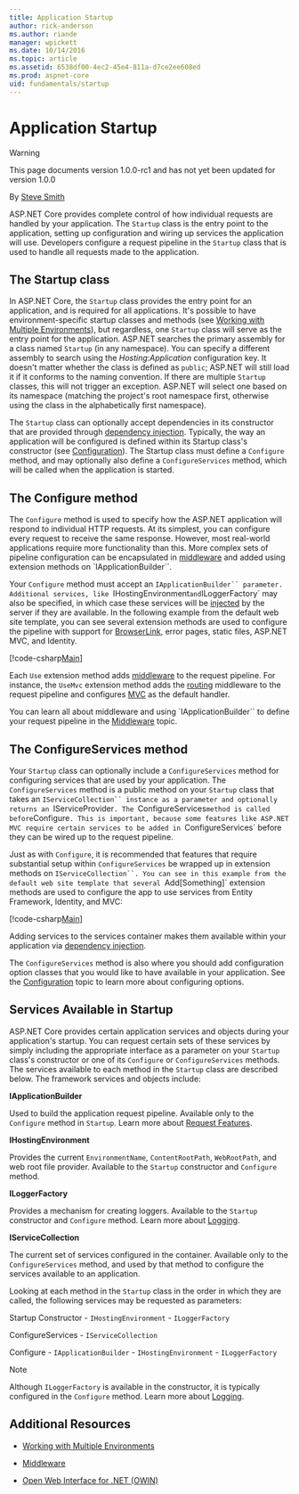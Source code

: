 ```yaml
---
title: Application Startup
author: rick-anderson
ms.author: riande
manager: wpickett
ms.date: 10/14/2016
ms.topic: article
ms.assetid: 6538df00-4ec2-45e4-811a-d7ce2ee608ed
ms.prod: aspnet-core
uid: fundamentals/startup
---
```

# Application Startup

>[!WARNING]
> This page documents version 1.0.0-rc1 and has not yet been updated for version 1.0.0

<a name=application-startup></a>

By [Steve Smith](http://ardalis.com)

ASP.NET Core provides complete control of how individual requests are handled by your application. The `Startup` class is the entry point to the application, setting up configuration and wiring up services the application will use. Developers configure a request pipeline in the `Startup` class that is used to handle all requests made to the application.

## The Startup class

In ASP.NET Core, the `Startup` class provides the entry point for an application, and is required for all applications. It's possible to have environment-specific startup classes and methods (see [Working with Multiple Environments](environments.md)), but regardless, one `Startup` class will serve as the entry point for the application. ASP.NET searches the primary assembly for a class named `Startup` (in any namespace). You can specify a different assembly to search using the *Hosting:Application* configuration key. It doesn't matter whether the class is defined as `public`; ASP.NET will still load it if it conforms to the naming convention. If there are multiple `Startup` classes, this will not trigger an exception. ASP.NET will select one based on its namespace (matching the project's root namespace first, otherwise using the class in the alphabetically first namespace).

The `Startup` class can optionally accept dependencies in its constructor that are provided through [dependency injection](dependency-injection.md).  Typically, the way an application will be configured is defined within its Startup class's constructor (see [Configuration](configuration.md)). The Startup class must define a `Configure` method, and may optionally also define a `ConfigureServices` method, which will be called when the application is started.

## The Configure method

The `Configure` method is used to specify how the ASP.NET application will respond to individual HTTP requests. At its simplest, you can configure every request to receive the same response. However, most real-world applications require more functionality than this. More complex sets of pipeline configuration can be encapsulated in [middleware](middleware.md) and added using extension methods on `IApplicationBuilder``.

Your `Configure` method must accept an `IApplicationBuilder`` parameter. Additional services, like `IHostingEnvironment` and `ILoggerFactory` may also be specified, in which case these services will be [injected](dependency-injection.md) by the server if they are available. In the following example from the default web site template, you can see several extension methods are used to configure the pipeline with support for [BrowserLink](http://www.asp.net/visual-studio/overview/2013/using-browser-link), error pages, static files, ASP.NET MVC, and Identity.

[!code-csharp[Main](../common/samples/WebApplication1/Startup.cs?highlight=8,9,10,14,17,19,23&start=58&end=86)]

Each `Use` extension method adds [middleware](middleware.md) to the request pipeline. For instance, the `UseMvc` extension method adds the [routing](routing.md) middleware to the request pipeline and configures [MVC](../mvc/index.md) as the default handler.

You can learn all about middleware and using `IApplicationBuilder`` to define your request pipeline in the [Middleware](middleware.md) topic.

## The ConfigureServices method

Your `Startup` class can optionally include a `ConfigureServices` method for configuring services that are used by your application. The `ConfigureServices` method is a public method on your `Startup` class that takes an `IServiceCollection`` instance as a parameter and optionally returns an `IServiceProvider`. The `ConfigureServices` method is called before `Configure`. This is important, because some features like ASP.NET MVC require certain services to be added in `ConfigureServices` before they can be wired up to the request pipeline.

Just as with `Configure`, it is recommended that features that require substantial setup within `ConfigureServices` be wrapped up in extension methods on `IServiceCollection``. You can see in this example from the default web site template that several `Add[Something]` extension methods are used to configure the app to use services from Entity Framework, Identity, and MVC:

[!code-csharp[Main](../common/samples/WebApplication1/Startup.cs?highlight=4,7,11&start=40&end=55)]

Adding services to the services container makes them available within your application via [dependency injection](dependency-injection.md).

The `ConfigureServices` method is also where you should add configuration option classes that you would like to have available in your application. See the [Configuration](configuration.md) topic to learn more about configuring options.

## Services Available in Startup

ASP.NET Core provides certain application services and objects during your application's startup. You can request certain sets of these services by simply including the appropriate interface as a parameter on your `Startup` class's constructor or one of its `Configure` or `ConfigureServices` methods. The services available to each method in the `Startup` class are described below. The framework services and objects include:

**IApplicationBuilder**

   Used to build the application request pipeline. Available only to the `Configure` method in `Startup`. Learn more about [Request Features](request-features.md).

**IHostingEnvironment**

   Provides the current `EnvironmentName`, `ContentRootPath`, `WebRootPath`, and web root file provider. Available to the `Startup` constructor and `Configure` method.

**ILoggerFactory**

   Provides a mechanism for creating loggers. Available to the `Startup` constructor and `Configure` method. Learn more about [Logging](logging.md).

**IServiceCollection**

   The current set of services configured in the container. Available only to the `ConfigureServices` method, and used by that method to configure the services available to an application.

Looking at each method in the `Startup` class in the order in which they are called, the following services may be requested as parameters:

Startup Constructor - `IHostingEnvironment` - `ILoggerFactory`

ConfigureServices - `IServiceCollection`

Configure - `IApplicationBuilder` - `IHostingEnvironment` - `ILoggerFactory`

> [!NOTE]
> Although `ILoggerFactory` is available in the constructor, it is typically configured in the `Configure` method. Learn more about [Logging](logging.md).

## Additional Resources

* [Working with Multiple Environments](environments.md)

* [Middleware](middleware.md)

* [Open Web Interface for .NET (OWIN)](owin.md)
